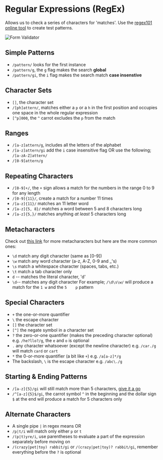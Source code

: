# Regular Expressions (RegEx)

Allows us to check a series of characters for 'matches'. Use the [regex101 online tool](https://regex101.com/) to create test patterns.

![Form Validator](https://media3.giphy.com/media/c1Zf0R8KvtSCI/giphy.gif?cid=ecf05e478zvtncg1wts2ybxbbsg3qz09gxhcefiuxxj2xgvi&rid=giphy.gif)

## Simple Patterns
- `/pattern/` looks for the first instance
- `/pattern/g`, the `g` flag makes the search **global**
- `/pattern/gi`, the `i` flag makes the search match **case insenstive**

## Character Sets 
- `[]`, the character set
- `/[ph]attern/`, matches either a `p` or a `h` in the first position and occupies one space in the whole regular expression
- `[^p]000`, the `^` carrot excludes the `p` from the match

## Ranges
- `/[a-z]attern/g`, includes all the letters of the alphabet
- `/[a-z]attern/gi` add the `i` case insensitive flag OR use the following; `/[a-zA-Z]attern/`
- `/[0-9]attern/g`

## Repeating Characters
- `/[0-9]+/`, the `+` sign allows a match for the numbers in the range 0 to 9 for any length
- `/[0-9]{11}/`, create a match for a number 11 times
- `/[a-z]{11}/` matches an 11 letter word
- `/[a-z]{5, 8}/` matches a word between 5 and 8 characters long
- `/[a-z]{5,}/` matches anything _at least_ 5 characters long

## Metacharacters
Check out [this link](https://www.w3schools.com/jsref/jsref_obj_regexp.asp) for more metacharacters but here are the more common ones:
- `\d` match any digit character (same as [0-9])
- `\w` match any word character (a-z, A-Z, 0-9 and _'s)
- `\s` match a whitespace character (spaces, tabs, etc.)
- `\t` match a tab character only
- `d` -- matches the literal character, 'd'
- `\d`-- matches any digit character
For example; `/\d\s\w/` will produce a match for the `1 w` and the `5    p` pattern

## Special Characters
- `+` the one-or-more quantifier
- `\` the escape character
- `[]` the character set
- `[^]` the negate symbol in a character set
- `?` the zero-or-one quantifier (makes the preceding character optional) e.g. `/he?llo?/g`, the `e` and `o` is optional
- `.` any character whatsoever (except the newline character) e.g. `/car./g` will match `card` or `cart`
- `*` the 0-or-more quantifier (a bit like `+`) e.g. `/a[a-z]*/g`
- The backslash, `\` is the escape character e.g. `/abc\./g`

## Starting & Ending Patterns
- `/[a-z]{5}/gi` will still match more than 5 characters, [give it a go](https://regex101.com/)
- `/^[a-z]{5}$/gi`, the carrot symbol `^` in the beginning and the dollar sign `$` at the end will produce a match for 5 characters only

## Alternate Characters
- A single pipe `|` in regex means OR
- `/p|t/i` will match only either `p` or `t`
- `/(p|t)yre/i`, use parentheses to evaluate a part of the expression separately before moving on
- `/(crazy|pet|toy) rabbit/gi` or `/(crazy|pet|toy)? rabbit/gi`, remember everything before the `?` is optional